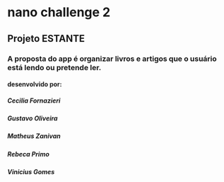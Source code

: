 # nano challenge 2

## Projeto ESTANTE 
### A proposta do app é organizar livros e artigos que o usuário está lendo ou pretende ler.
#### desenvolvido por:
##### Cecilia Fornazieri
##### Gustavo Oliveira
##### Matheus Zanivan
##### Rebeca Primo
##### Vinicius Gomes
